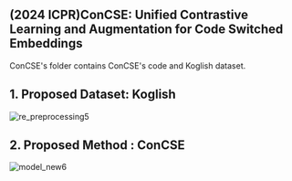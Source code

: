 ## (2024 ICPR)ConCSE: Unified Contrastive Learning and Augmentation for Code Switched Embeddings

ConCSE's folder contains ConCSE's code and Koglish dataset.

## 1. Proposed Dataset: Koglish
![re_preprocessing5](https://github.com/jjy961228/ConCSE/assets/93771104/1879744c-1d2c-4f60-81dd-8deb2894e91a)

## 2. Proposed Method : ConCSE
![model_new6](https://github.com/jjy961228/ConCSE/assets/93771104/05fc8fb0-353b-4224-a457-2dde9ffac97a)
